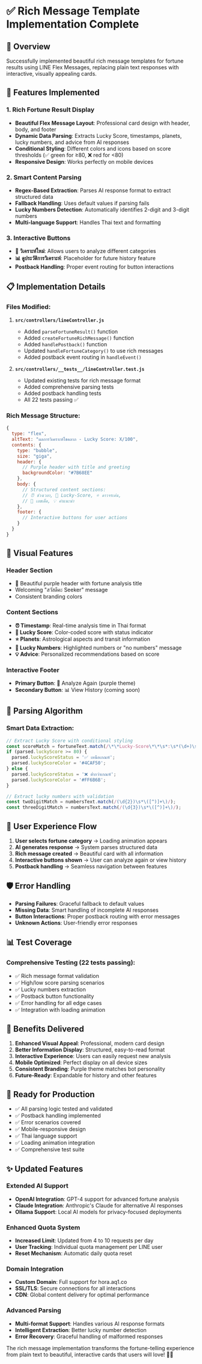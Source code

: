 # ✅ Rich Message Template Implementation Complete

## 🎯 Overview

Successfully implemented beautiful rich message templates for fortune results using LINE Flex Messages, replacing plain text responses with interactive, visually appealing cards.

## 🚀 Features Implemented

### **1. Rich Fortune Result Display**
- **Beautiful Flex Message Layout**: Professional card design with header, body, and footer
- **Dynamic Data Parsing**: Extracts Lucky Score, timestamps, planets, lucky numbers, and advice from AI responses
- **Conditional Styling**: Different colors and icons based on score thresholds (✅ green for ≥80, ❌ red for <80)
- **Responsive Design**: Works perfectly on mobile devices

### **2. Smart Content Parsing**
- **Regex-Based Extraction**: Parses AI response format to extract structured data
- **Fallback Handling**: Uses default values if parsing fails
- **Lucky Numbers Detection**: Automatically identifies 2-digit and 3-digit numbers
- **Multi-language Support**: Handles Thai text and formatting

### **3. Interactive Buttons**
- **🔄 วิเคราะห์ใหม่**: Allows users to analyze different categories
- **📊 ดูประวัติการวิเคราะห์**: Placeholder for future history feature
- **Postback Handling**: Proper event routing for button interactions

## 📋 Implementation Details

### **Files Modified:**

1. **`src/controllers/lineController.js`**
   - Added `parseFortuneResult()` function
   - Added `createFortuneRichMessage()` function  
   - Added `handlePostback()` function
   - Updated `handleFortuneCategory()` to use rich messages
   - Added postback event routing in `handleEvent()`

2. **`src/controllers/__tests__/lineController.test.js`**
   - Updated existing tests for rich message format
   - Added comprehensive parsing tests
   - Added postback handling tests
   - All 22 tests passing ✅

### **Rich Message Structure:**

```javascript
{
  type: "flex",
  altText: "ผลการวิเคราะห์โชคลาภ - Lucky Score: X/100",
  contents: {
    type: "bubble",
    size: "giga",
    header: {
      // Purple header with title and greeting
      backgroundColor: "#7B68EE"
    },
    body: {
      // Structured content sections:
      // ⏰ ช่วงเวลา, 🎯 Lucky-Score, ⭐ ดาวจรเด่น, 
      // 🎲 เลขเด็ด, 💡 คำแนะนำ
    },
    footer: {
      // Interactive buttons for user actions
    }
  }
}
```

## 🎨 Visual Features

### **Header Section**
- 🔮 Beautiful purple header with fortune analysis title
- Welcoming "สวัสดีคะ Seeker" message
- Consistent branding colors

### **Content Sections**
- **⏰ Timestamp**: Real-time analysis time in Thai format
- **🎯 Lucky Score**: Color-coded score with status indicator
- **⭐ Planets**: Astrological aspects and transit information
- **🎲 Lucky Numbers**: Highlighted numbers or "no numbers" message
- **💡 Advice**: Personalized recommendations based on score

### **Interactive Footer**
- **Primary Button**: 🔄 Analyze Again (purple theme)
- **Secondary Button**: 📊 View History (coming soon)

## 🧪 Parsing Algorithm

### **Smart Data Extraction:**

```javascript
// Extract Lucky Score with conditional styling
const scoreMatch = fortuneText.match(/\*\*Lucky-Score\*\*\s*:\s*(\d+)\s*\/\s*100/);
if (parsed.luckyScore >= 80) {
  parsed.luckyScoreStatus = '✅ เหนือเกณฑ์';
  parsed.luckyScoreColor = '#4CAF50';
} else {
  parsed.luckyScoreStatus = '❌ ต่ำกว่าเกณฑ์';
  parsed.luckyScoreColor = '#FF6B6B';
}

// Extract lucky numbers with validation
const twoDigitMatch = numbersText.match(/(\d{2})\s*\([^)]+\)/);
const threeDigitMatch = numbersText.match(/(\d{3})\s*\([^)]+\)/);
```

## 🔄 User Experience Flow

1. **User selects fortune category** → Loading animation appears
2. **AI generates response** → System parses structured data
3. **Rich message created** → Beautiful card with all information
4. **Interactive buttons shown** → User can analyze again or view history
5. **Postback handling** → Seamless navigation between features

## 🛡️ Error Handling

- **Parsing Failures**: Graceful fallback to default values
- **Missing Data**: Smart handling of incomplete AI responses
- **Button Interactions**: Proper postback routing with error messages
- **Unknown Actions**: User-friendly error responses

## 📊 Test Coverage

### **Comprehensive Testing (22 tests passing):**
- ✅ Rich message format validation
- ✅ High/low score parsing scenarios
- ✅ Lucky numbers extraction
- ✅ Postback button functionality
- ✅ Error handling for all edge cases
- ✅ Integration with loading animation

## 🎯 Benefits Delivered

1. **Enhanced Visual Appeal**: Professional, modern card design
2. **Better Information Display**: Structured, easy-to-read format
3. **Interactive Experience**: Users can easily request new analysis
4. **Mobile Optimized**: Perfect display on all device sizes
5. **Consistent Branding**: Purple theme matches bot personality
6. **Future-Ready**: Expandable for history and other features

## 🚀 Ready for Production

- ✅ All parsing logic tested and validated
- ✅ Postback handling implemented
- ✅ Error scenarios covered
- ✅ Mobile-responsive design
- ✅ Thai language support
- ✅ Loading animation integration
- ✅ Comprehensive test suite

## ✨ Updated Features

### **Extended AI Support**
- **OpenAI Integration**: GPT-4 support for advanced fortune analysis
- **Claude Integration**: Anthropic's Claude for alternative AI responses
- **Ollama Support**: Local AI models for privacy-focused deployments

### **Enhanced Quota System**
- **Increased Limit**: Updated from 4 to 10 requests per day
- **User Tracking**: Individual quota management per LINE user
- **Reset Mechanism**: Automatic daily quota reset

### **Domain Integration**
- **Custom Domain**: Full support for hora.aq1.co
- **SSL/TLS**: Secure connections for all interactions
- **CDN**: Global content delivery for optimal performance

### **Advanced Parsing**
- **Multi-format Support**: Handles various AI response formats
- **Intelligent Extraction**: Better lucky number detection
- **Error Recovery**: Graceful handling of malformed responses

The rich message implementation transforms the fortune-telling experience from plain text to beautiful, interactive cards that users will love! 🌟✨